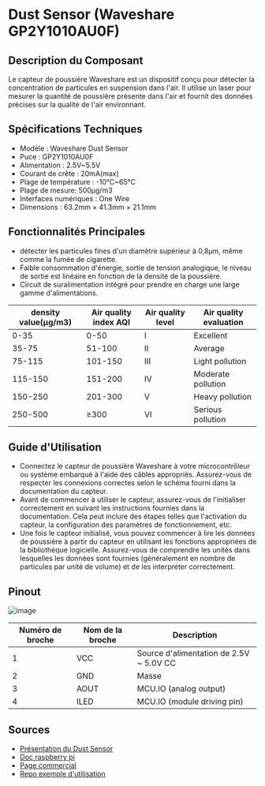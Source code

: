 
# Dust Sensor (Waveshare GP2Y1010AU0F)

## Description du Composant
Le capteur de poussière Waveshare est un dispositif conçu pour détecter la concentration de particules en suspension dans l'air. Il utilise un laser pour mesurer la quantité de poussière présente dans l'air et fournit des données précises sur la qualité de l'air environnant.

## Spécifications Techniques
- Modèle : Waveshare Dust Sensor
- Puce : GP2Y1010AU0F
- Alimentation : 2.5V~5.5V
- Courant de crête :  20mA(max)
- Plage de température : -10℃~65℃
- Plage de mesure: 500μg/m3
- Interfaces numériques : One Wire
- Dimensions : 63.2mm × 41.3mm × 21.1mm

## Fonctionnalités Principales
- détecter les particules fines d'un diamètre supérieur à 0,8μm, même comme la fumée de cigarette.
- Faible consommation d'énergie, sortie de tension analogique, le niveau de sortie est linéaire en fonction de la densité de la poussière.
- Circuit de suralimentation intégré pour prendre en charge une large gamme d'alimentations.

| density value(μg/m3) | Air quality index AQI | Air quality level  | Air quality evaluation    |
|----------------------|-----------------------|--------------------|---------------------------|
| 0-35                 | 	0-50                 | 	Ⅰ                 | 	Excellent                |
| 35-75                | 	51-100               | 	Ⅱ                 | 	Average                  |
| 75-115               | 	101-150              | 	Ⅲ                 | 	Light pollution          |
| 115-150              | 	151-200              | 	Ⅳ                 | 	Moderate pollution       |
| 150-250              | 	201-300              | 	Ⅴ                 | 	Heavy pollution          |
| 250-500              | 	≥300                 | 	Ⅵ                 | 	Serious pollution        |     

## Guide d'Utilisation
- Connectez le capteur de poussière Waveshare à votre microcontrôleur ou système embarqué à l'aide des câbles appropriés. Assurez-vous de respecter les connexions correctes selon le schéma fourni dans la documentation du capteur.
- Avant de commencer à utiliser le capteur, assurez-vous de l'initialiser correctement en suivant les instructions fournies dans la documentation. Cela peut inclure des étapes telles que l'activation du capteur, la configuration des paramètres de fonctionnement, etc.
- Une fois le capteur initialisé, vous pouvez commencer à lire les données de poussière à partir du capteur en utilisant les fonctions appropriées de la bibliothèque logicielle. Assurez-vous de comprendre les unités dans lesquelles les données sont fournies (généralement en nombre de particules par unité de volume) et de les interpréter correctement.

## Pinout

![image](https://www.waveshare.com/w/upload/7/74/Dust-Sensor-Pico_1.jpg)

| Numéro de broche | Nom de la broche | Description                                                                                                                                                                            |
|------------------|------------------|----------------------------------------------------------------------------------------------------------------------------------------------------------------------------------------|
| 1                | VCC              | Source d'alimentation de 2.5V ~ 5.0V CC                                                                                                                                                |
| 2                | GND              | Masse                                                                                                                                                                                  |
| 3                | AOUT             | MCU.IO (analog output)                                                                                                                                                                 |
| 4                | ILED             | MCU.IO (module driving pin)                                                                                                                                                            |


## Sources
- [Présentation du Dust Sensor](https://www.waveshare.com/wiki/Dust_Sensor)
- [Doc raspberry pi](https://datasheets.raspberrypi.com/pico/raspberry-pi-pico-c-sdk.pdf)
- [Page commercial](https://www.waveshare.com/dust-sensor.htm)
- [Repo exemple d'utilisation](https://github.com/renebohne/esp32-weather-station)